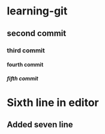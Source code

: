 # learning-git
<h2>second commit</h2>
<h3>third commit</h3>
<h4>fourth commit</h4>
<h5>fifth commit</h5>
<h1>Sixth line in editor</h1>
<h2>Added seven line</h2>